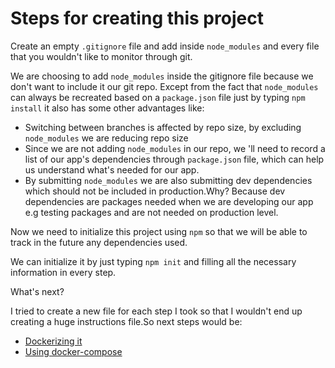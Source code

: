 # Steps for creating this project

Create an empty `.gitignore` file and add inside `node_modules` and every file that you wouldn't like to monitor
through git.

We are choosing to add `node_modules` inside the gitignore file because we don't want to include it our git repo.
Except from the fact that `node_modules` can always be recreated based on a `package.json` file just by typing `npm install` it also
has some other advantages like:
- Switching between branches is affected by repo size, by excluding `node_modules` we are reducing repo size
- Since we are not adding `node_modules` in our repo, we 'll need to record a list of our app's dependencies through `package.json` file, which can
  help us understand what's needed for our app.
- By submitting `node_modules` we are also submitting dev dependencies which should not be included in production.Why?
  Because dev dependencies are packages needed when we are developing our app e.g testing packages and are not needed on production level.

Now we need to initialize this project using `npm` so that we will be able to track in the future any dependencies used.

We can initialize it by just typing `npm init` and filling all the necessary information in every step.

What's next?

I tried to create a new file for each step I took so that I wouldn't end up creating a huge instructions file.So next steps would be: 
- [Dockerizing it](dockerizing.md)
- [Using docker-compose](adding-docker-compose.md)
